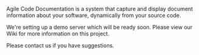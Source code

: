 Agile Code Documentation is a system that capture and display document information about your software, dynamically from your source code.

We're setting up a demo server which will be ready soon. Please view our Wiki for more information on this project.

Please contact us if you have suggestions.